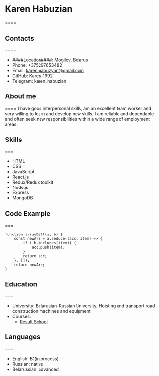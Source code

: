 # Karen Habuzian
====

## Contacts
====
+ ####Location####: Mogilev, Belarus
+ Phone: +375297653482
+ Email: karen.gabuzyan@gmail.com
+ GitHub: Karen-1992
+ Telegram: karen_habuzian

## About me
====
I have good interpersonal skills, am an excellent team worker and very willing to learn and develop new skills.
I am reliable and dependable and often seek new responsibilities within a wide range of employment areas.

## Skills
===
* HTML
* CSS
* JavaScript
* React.js
* Redux/Redux toolkit
* Node.js
* Express
* MongoDB

## Code Example
===
```
function arrayDiff(a, b) {
    const newArr = a.reduce((acc, item) => {
        if (!b.includes(item)) {
            acc.push(item);
        }
        return acc;
    }, []);
    return newArr;
}
```
## Education
===
* University: Belarusian-Russian University, Hoisting and transport road construction machines and equipment
* Courses:
    + [Result School](https://result.school/)

## Languages
===
+ English: B1(in process)
+ Russian: native
+ Belarussian: advanced
